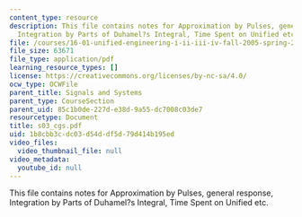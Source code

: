 ```yaml
---
content_type: resource
description: This file contains notes for Approximation by Pulses, general response,
  Integration by Parts of Duhamel?s Integral, Time Spent on Unified etc.
file: /courses/16-01-unified-engineering-i-ii-iii-iv-fall-2005-spring-2006/1b8cbb3cdc03d54ddf5d79d414b195ed_s03_cgs.pdf
file_size: 63671
file_type: application/pdf
learning_resource_types: []
license: https://creativecommons.org/licenses/by-nc-sa/4.0/
ocw_type: OCWFile
parent_title: Signals and Systems
parent_type: CourseSection
parent_uid: 85c1b0de-227d-e38d-9a55-dc7008c03de7
resourcetype: Document
title: s03_cgs.pdf
uid: 1b8cbb3c-dc03-d54d-df5d-79d414b195ed
video_files:
  video_thumbnail_file: null
video_metadata:
  youtube_id: null
---
```

This file contains notes for Approximation by Pulses, general response, Integration by Parts of Duhamel?s Integral, Time Spent on Unified etc.